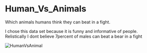 # Human_Vs_Animals
Which animals humans think they can beat in a fight.

I chose this data set because it is funny and informative of people.
Relistically I dont believe 7percent of males can beat a bear in a fight

![HumanVsAnimal](https://user-images.githubusercontent.com/94756228/146878432-26b0b9e9-614d-4615-aa06-c0f50cd9e84d.png)
